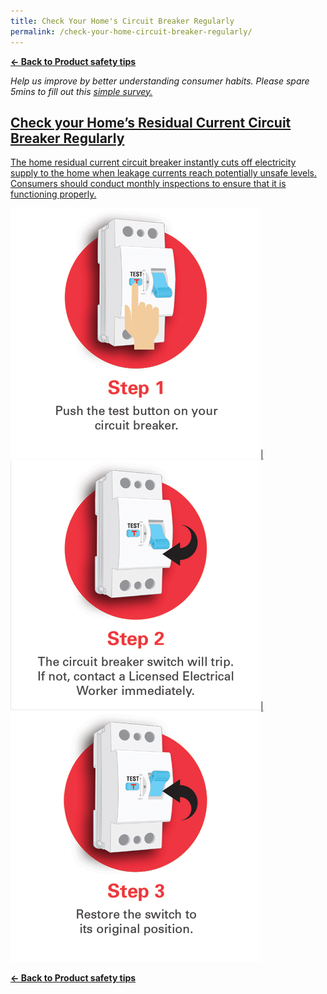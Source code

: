 ```yaml
---
title: Check Your Home's Circuit Breaker Regularly
permalink: /check-your-home-circuit-breaker-regularly/
---
```

**[&#8592; Back to Product safety tips](/consumers/product-safety-tips/home-appliances-and-furniture)**

*Help us improve by better understanding consumer habits. Please spare 5mins to fill out this <a href = "https://form.gov.sg/63a160c3cf15ee00129a4ab4">simple survey.*

## Check your Home’s Residual Current Circuit Breaker Regularly
The home residual current circuit breaker instantly cuts off electricity supply to the home when leakage currents reach potentially unsafe levels. Consumers should conduct monthly inspections to ensure that it is functioning properly.

![residual current circuit breaker](/images/consumers/did-you-know/circuit-breaker/home-circuit-breaker-step1.jpg)|![residual current circuit breaker](/images/consumers/did-you-know/circuit-breaker/home-circuit-breaker-step2.jpg)|![residual current circuit breaker](/images/consumers/did-you-know/circuit-breaker/home-circuit-breaker-step3.jpg)

**[&#8592; Back to Product safety tips](/consumers/product-safety-tips/home-appliances-and-furniture)**